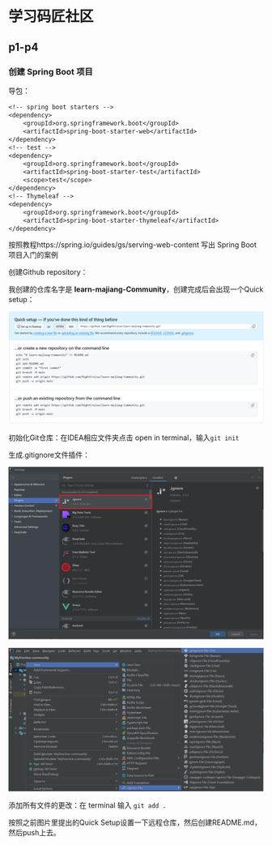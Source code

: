 # 学习码匠社区

## p1-p4
### 创建 Spring Boot 项目
导包：
~~~maven
<!-- spring boot starters -->
<dependency>
    <groupId>org.springframework.boot</groupId>
    <artifactId>spring-boot-starter-web</artifactId>
</dependency>
<!-- test -->
<dependency>
    <groupId>org.springframework.boot</groupId>
    <artifactId>spring-boot-starter-test</artifactId>
    <scope>test</scope>
</dependency>
<!-- Thymeleaf -->
<dependency>
    <groupId>org.springframework.boot</groupId>
    <artifactId>spring-boot-starter-thymeleaf</artifactId>
</dependency>
~~~
按照教程https://spring.io/guides/gs/serving-web-content 写出 Spring Boot 项目入门的案例

创建Github repository：

我创建的仓库名字是 **learn-majiang-Community**，创建完成后会出现一个Quick setup：

![image-20240726235820945](README.assets/image-20240726235820945.png)

初始化Git仓库：在IDEA相应文件夹点击 open in terminal，输入`git init`

生成.gitignore文件插件：

![image-20240727001043322](README.assets/image-20240727001043322.png)

![image-20240727001227882](README.assets/image-20240727001227882.png)

添加所有文件的更改：在 terminal 输入 `git add .`

按照之前图片里提出的Quick Setup设置一下远程仓库，然后创建README.md，然后push上去。
